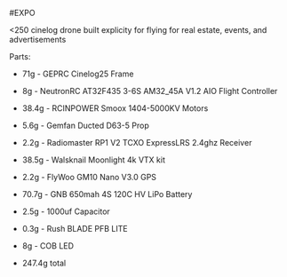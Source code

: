 #EXPO

<250 cinelog drone built explicity for flying for real estate, events, and advertisements

Parts:
- 71g - GEPRC Cinelog25 Frame
- 8g - NeutronRC AT32F435 3-6S AM32_45A V1.2 AIO Flight Controller
- 38.4g - RCINPOWER Smoox 1404-5000KV Motors
- 5.6g - Gemfan Ducted D63-5 Prop
- 2.2g - Radiomaster RP1 V2 TCXO ExpressLRS 2.4ghz Receiver
- 38.5g - Walsknail Moonlight 4k VTX kit
- 2.2g - FlyWoo GM10 Nano V3.0 GPS
- 70.7g - GNB 650mah 4S 120C HV LiPo Battery
- 2.5g - 1000uf Capacitor
- 0.3g - Rush BLADE PFB LITE
- 8g - COB LED

- 247.4g total

